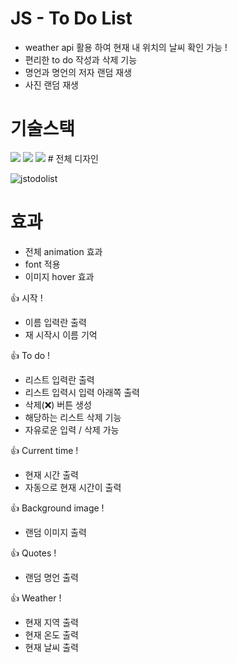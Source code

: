 #  JS - To Do List
- weather api 활용 하여 현재 내 위치의 날씨 확인 가능 !
- 편리한 to do 작성과 삭제 기능
- 명언과 명언의 저자 랜덤 재생
- 사진 랜덤 재생

 # 기술스택
  <img src="https://img.shields.io/badge/html5-E34F26?style=for-the-badge&logo=html5&logoColor=white"> 
  <img src="https://img.shields.io/badge/css-1572B6?style=for-the-badge&logo=css3&logoColor=white">
  <img src="https://img.shields.io/badge/javascript-F7DF1E?style=for-the-badge&logo=javascript&logoColor=black">
# 전체 디자인

![jstodolist](https://github.com/HongDawww/JS_TODOLIST/assets/142575028/864ca7bc-f873-4848-b8ae-0a7aa97945df)

# 효과
- 전체 animation 효과
- font 적용
- 이미지 hover 효과

 

👍 시작 !
- 이름 입력란 출력
- 재 시작시 이름 기억

👍 To do !
- 리스트 입력란 출력
- 리스트 입력시 입력 아래쪽 출력
- 삭제(❌) 버튼 생성
- 해당하는 리스트 삭제 기능
- 자유로운 입력 / 삭제 가능

👍 Current time !
- 현재 시간 출력
- 자동으로 현재 시간이 출력

👍 Background image !
 - 랜덤 이미지 출력

👍 Quotes !
- 랜덤 명언 출력

👍 Weather !
- 현재 지역 출력
- 현재 온도 출력
- 현재 날씨 출력
